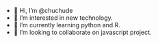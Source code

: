 - 👋 Hi, I’m @chuchude
- 👀 I’m interested in new technology.
- 🌱 I’m currently learning python and R.
- 💞️ I’m looking to collaborate on javascript project.


<!---
chuchude/chuchude is a ✨ special ✨ repository because its `README.md` (this file) appears on your GitHub profile.
You can click the Preview link to take a look at your changes.
--->
